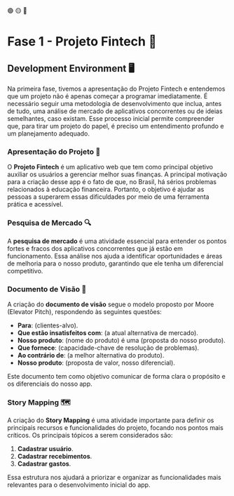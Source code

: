 🟢 🟡 🔴

# Fase 1 - Projeto Fintech 🚀


## Development Environment 🖥️

Na primeira fase, tivemos a apresentação do Projeto Fintech e entendemos que um projeto não é apenas começar a programar imediatamente. É necessário seguir uma metodologia de desenvolvimento que inclua, antes de tudo, uma análise de mercado de aplicativos concorrentes ou de ideias semelhantes, caso existam. Esse processo inicial permite compreender que, para tirar um projeto do papel, é preciso um entendimento profundo e um planejamento adequado.


### Apresentação do Projeto 🎯

O **Projeto Fintech** é um aplicativo web que tem como principal objetivo auxiliar os usuários a gerenciar melhor suas finanças. A principal motivação para a criação desse app é o fato de que, no Brasil, há sérios problemas relacionados à educação financeira. Portanto, o objetivo é ajudar as pessoas a superarem essas dificuldades por meio de uma ferramenta prática e acessível.


### Pesquisa de Mercado 🔍

A **pesquisa de mercado** é uma atividade essencial para entender os pontos fortes e fracos dos aplicativos concorrentes que já estão em funcionamento. Essa análise nos ajuda a identificar oportunidades e áreas de melhoria para o nosso produto, garantindo que ele tenha um diferencial competitivo.


### Documento de Visão 📄

A criação do **documento de visão** segue o modelo proposto por Moore (Elevator Pitch), respondendo às seguintes questões:

* **Para**: (clientes-alvo).
* **Que estão insatisfeitos com**: (a atual alternativa de mercado).
* **Nosso produto**: (nome do produto) é uma (proposta do nosso produto).
* **Que fornece**: (capacidade-chave de resolução de problemas).
* **Ao contrário de**: (a melhor alternativa do produto).
* **Nosso produto**: (proposta de valor, nosso diferencial).

Este documento tem como objetivo comunicar de forma clara o propósito e os diferenciais do nosso app.


### Story Mapping 🗺️

A criação do **Story Mapping** é uma atividade importante para definir os principais recursos e funcionalidades do projeto, focando nos pontos mais críticos. Os principais tópicos a serem considerados são:

1. **Cadastrar usuário**.
2. **Cadastrar recebimentos**.
3. **Cadastrar gastos**.

Essa estrutura nos ajudará a priorizar e organizar as funcionalidades mais relevantes para o desenvolvimento inicial do app.
